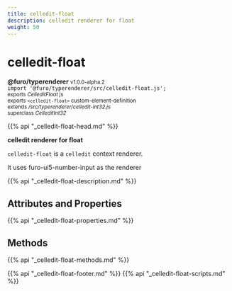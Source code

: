 ```yaml
---
title: celledit-float
description: celledit renderer for float
weight: 50
---
```


# celledit-float
**@furo/typerenderer** <small>v1.0.0-alpha.2</small>
<br>`import '@furo/typerenderer/src/celledit-float.js';`<small>
<br>exports *CelleditFloat* js
<br>exports `<celledit-float>` custom-element-definition
<br>extends */src/typerenderer/celledit-int32.js*
<br>superclass *CelleditInt32*</small>

{{% api "_celledit-float-head.md" %}}

**celledit renderer for float**

`celledit-float` is a `celledit` context renderer.

It uses furo-ui5-number-input as the renderer

{{% api "_celledit-float-description.md" %}}


## Attributes and Properties
{{% api "_celledit-float-properties.md" %}}



## Methods
{{% api "_celledit-float-methods.md" %}}





{{% api "_celledit-float-footer.md" %}}
{{% api "_celledit-float-scripts.md" %}}
